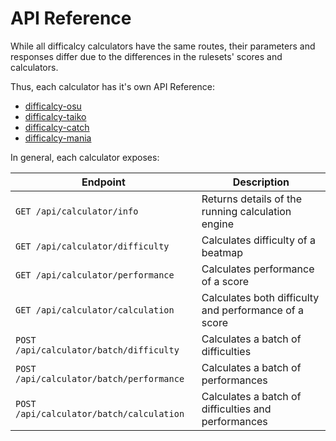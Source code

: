 # API Reference

While all difficalcy calculators have the same routes, their parameters and responses differ due to the differences in the rulesets' scores and calculators.

Thus, each calculator has it's own API Reference:

- [difficalcy-osu](./difficalcy-osu.md)
- [difficalcy-taiko](./difficalcy-taiko.md)
- [difficalcy-catch](./difficalcy-catch.md)
- [difficalcy-mania](./difficalcy-mania.md)

In general, each calculator exposes:

| Endpoint                                 | Description                                           |
| ---------------------------------------- | ----------------------------------------------------- |
| `GET /api/calculator/info`               | Returns details of the running calculation engine     |
| `GET /api/calculator/difficulty`         | Calculates difficulty of a beatmap                    |
| `GET /api/calculator/performance`        | Calculates performance of a score                     |
| `GET /api/calculator/calculation`        | Calculates both difficulty and performance of a score |
| `POST /api/calculator/batch/difficulty`  | Calculates a batch of difficulties                    |
| `POST /api/calculator/batch/performance` | Calculates a batch of performances                    |
| `POST /api/calculator/batch/calculation` | Calculates a batch of difficulties and performances   |
